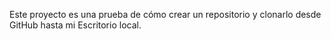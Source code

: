 Este proyecto es una prueba de cómo crear un repositorio y clonarlo desde GitHub hasta mi Escritorio local.